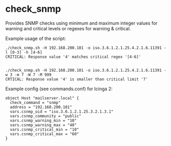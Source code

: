 # check_snmp
Provides SNMP checks using minimum and maximum integer values for warning and critical levels or regexes for warning & critical.


Example usage of the script:
```
./check_snmp.sh -H 192.168.200.101 -o iso.3.6.1.2.1.25.4.2.1.6.11391 -l [0-3] -h [4-6]
CRITICAL: Response value '4' matches critical regex '[4-6]'


./check_snmp.sh -H 192.168.200.101 -o iso.3.6.1.2.1.25.4.2.1.6.11391 -w 3 -m 7 -W 7 -M 999
CRTICAL: Response value '4' is smaller than critical limit '7'
```


Example config (see commands.conf) for Icinga 2:
```
object Host "mailserver.local" {
  check_command = "snmp"
  address = "192.168.200.101"
  vars.csnmp_oid = "iso.3.6.1.2.1.25.3.2.1.3.1"
  vars.csnmp_community = "public"
  vars.csnmp_warning_min = "10"
  vars.csnmp_warning_max = "40"
  vars.csnmp_critical_min = "10"
  vars.csnmp_critical_max = "60"
}
```
